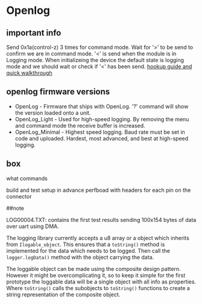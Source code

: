 # Openlog

## important info

Send 0x1a(control-z) 3 times for command mode.
Wait for '>' to be send to confirm we are in command mode.
'\<' is send when the module is in Logging mode.
When initializeing the device the default state is logging mode and we should wait or check if '\<' has been send.
[hookup guide and quick walkthrough](https://learn.sparkfun.com/tutorials/openlog-hookup-guide)

## openlog firmware versions

- OpenLog - Firmware that ships with OpenLog. '?' command will show the version loaded onto a unit.
- OpenLog_Light - Used for high-speed logging. By removing the menu and command mode the receive buffer is increased.
- OpenLog_Minimal - Highest speed logging. Baud rate must be set in code and uploaded. Hardest, most advanced, and best at high-speed logging.

## box

what commands

build and test setup in advance
perfboad with headers for each pin on the connector

##note 

LOG00004.TXT: contains the first test results sending 100x154 bytes of data over uart using DMA.

The logging library currently accepts a u8 array or a object which inherits from `Ilogable_object`.
This ensures that a `toString()` method is implemented for the data which needs to be logged.
Then call the `logger.logData()` method with the object carrying the data.

The loggable object can be made using the composite design pattern.
However it might be overcomplicating it, so to keep it simple for the first prototype the loggable data will be a single object with all info as properties.
Where `toString()` calls the subobjects to `toString()` functions to create a string representation of the composite object.
